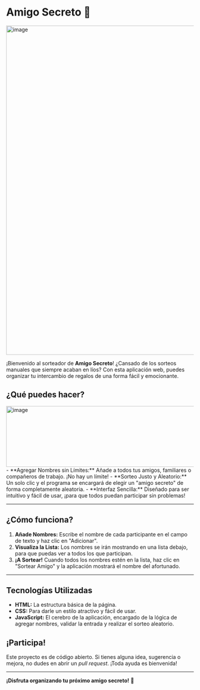 # Amigo Secreto 🎁
<img width="949" height="881" alt="image" src="https://github.com/user-attachments/assets/e3a2b76b-142a-4ca0-86e8-a6590aa832f8" />

¡Bienvenido al sorteador de **Amigo Secreto**! ¿Cansado de los sorteos manuales que siempre acaban en líos? Con esta aplicación web, puedes organizar tu intercambio de regalos de una forma fácil y emocionante.

## ¿Qué puedes hacer?
<img width="659" height="163" alt="image" src="https://github.com/user-attachments/assets/f4a12689-3630-40d0-a2bd-2f55d7fdad3b" />
- **Agregar Nombres sin Límites:** Añade a todos tus amigos, familiares o compañeros de trabajo. ¡No hay un límite!
- **Sorteo Justo y Aleatorio:** Un solo clic y el programa se encargará de elegir un "amigo secreto" de forma completamente aleatoria.
- **Interfaz Sencilla:** Diseñado para ser intuitivo y fácil de usar, ¡para que todos puedan participar sin problemas!

---

## ¿Cómo funciona?

1.  **Añade Nombres:** Escribe el nombre de cada participante en el campo de texto y haz clic en "Adicionar".
2.  **Visualiza la Lista:** Los nombres se irán mostrando en una lista debajo, para que puedas ver a todos los que participan.
3.  **¡A Sortear!** Cuando todos los nombres estén en la lista, haz clic en "Sortear Amigo" y la aplicación mostrará el nombre del afortunado.

---

## Tecnologías Utilizadas

- **HTML:** La estructura básica de la página.
- **CSS:** Para darle un estilo atractivo y fácil de usar.
- **JavaScript:** El cerebro de la aplicación, encargado de la lógica de agregar nombres, validar la entrada y realizar el sorteo aleatorio.

## ¡Participa!

Este proyecto es de código abierto. Si tienes alguna idea, sugerencia o mejora, no dudes en abrir un *pull request*. ¡Toda ayuda es bienvenida!

---

**¡Disfruta organizando tu próximo amigo secreto!** 🥳
